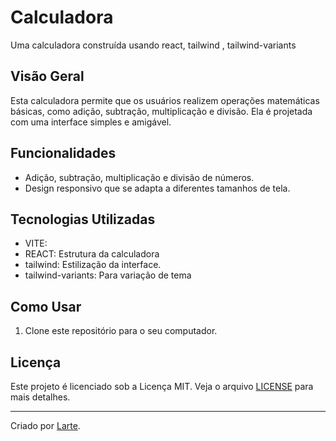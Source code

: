 # Calculadora 

Uma calculadora construída usando react, tailwind , tailwind-variants

## Visão Geral

Esta calculadora permite que os usuários realizem operações matemáticas básicas, como adição, subtração, multiplicação e divisão. Ela é projetada com uma interface simples e amigável.

## Funcionalidades

- Adição, subtração, multiplicação e divisão de números.
- Design responsivo que se adapta a diferentes tamanhos de tela.

## Tecnologias Utilizadas
- VITE:
- REACT: Estrutura da calculadora
- tailwind: Estilização da interface.
- tailwind-variants: Para variação de tema

## Como Usar

1. Clone este repositório para o seu computador.

## Licença

Este projeto é licenciado sob a Licença MIT. Veja o arquivo [LICENSE](LICENSE) para mais detalhes.

---
Criado por [Larte](https://github.com/Laertebomfim).